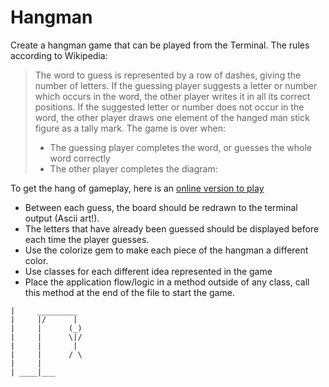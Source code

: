 # Hangman

Create a hangman game that can be played from the Terminal.
The rules according to Wikipedia:

> The word to guess is represented by a row of dashes, giving the number of letters. If the guessing player suggests a letter or number which occurs in the word, the other player writes it in all its correct positions. If the suggested letter or number does not occur in the word, the other player draws one element of the hanged man stick figure as a tally mark. The game is over when:
>
> - The guessing player completes the word, or guesses the whole word correctly
> - The other player completes the diagram:

To get the hang of gameplay, here is an [online version to play](http://www.playhangman.com/PH.asp?g=cats)
- Between each guess, the board should be redrawn to the terminal output (Ascii art!).
- The letters that have already been guessed should be displayed before each time the player guesses.
- Use the colorize gem to make each piece of the hangman a different color.
- Use classes for each different idea represented in the game
- Place the application flow/logic in a method outside of any class,  call  this method at the end of the file to start the game.

```
|     _________
|     |/      |
|     |      (_)
|     |      \|/
|     |       |
|     |      / \
|     |
| ____|___
```
